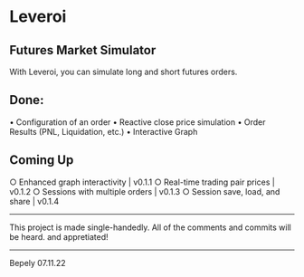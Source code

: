# Leveroi 
## Futures Market Simulator 

With Leveroi, you can simulate long and short futures orders.

## Done: 
• Configuration of an order
• Reactive close price simulation
• Order Results (PNL, Liquidation, etc.)
• Interactive Graph

## Coming Up
○ Enhanced graph interactivity  | v0.1.1
○ Real-time trading pair prices | v0.1.2
○ Sessions with multiple orders | v0.1.3
○ Session save, load, and share | v0.1.4

____________________________________________
This project is made single-handedly.
All of the comments and commits will be heard.
and appretiated!
____________________________________________
 
Bepely
07.11.22


